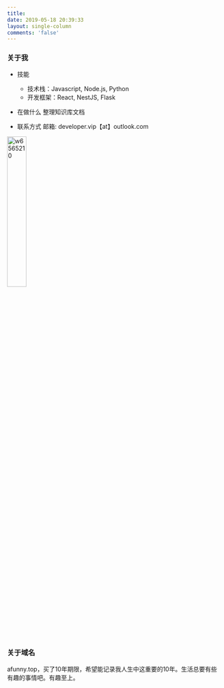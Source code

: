 ```yaml
---
title: 
date: 2019-05-18 20:39:33
layout: single-column
comments: 'false'
---
```


### 关于我
- 技能
    - 技术栈：Javascript, Node.js, Python
    - 开发框架：React, NestJS, Flask

- 在做什么
整理知识库文档


- 联系方式
邮箱: developer.vip【at】outlook.com
<img src="https://static.afunny.top/2023/202304200848795.png" width="30%" height="30%" alt="w6565210" style="margin: 0" />

### 关于域名
afunny.top，买了10年期限，希望能记录我人生中这重要的10年。生活总要有些有趣的事情吧。有趣至上。